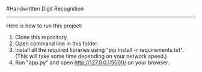 #Handwritten Digit Recognition
<hr>
<section>
  Here is how to run this project:
  <ol>
    <li>
      Clone this repository.
    </li>
    <li>
      Open command line in this folder.
    </li>
    <li>
      Install all the required libraries using "pip install -r requirements.txt". (This will take some time depending on your network speed.)
    </li>
    <li>
      Run "app.py" and open <a href="http://127.0.0.1:5000/">http://127.0.0.1:5000/</a> on your browser.
    </li>
  </ol>
</section>
